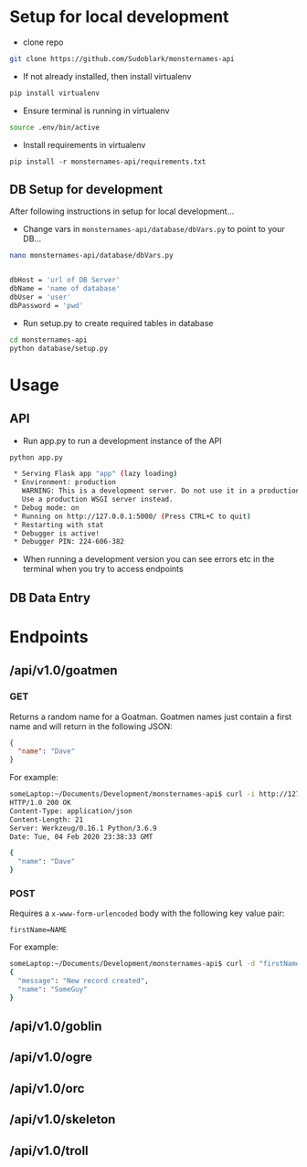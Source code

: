 # Setup for local development

- clone repo

```bash
git clone https://github.com/Sudoblark/monsternames-api
```

- If not already installed, then install virtualenv

```bash
pip install virtualenv
```

- Ensure terminal is running in virtualenv

```bash
source .env/bin/active
```

- Install requirements in virtualenv

```
pip install -r monsternames-api/requirements.txt
```

## DB Setup for development

After following instructions in setup for local development...

- Change vars in ```monsternames-api/database/dbVars.py``` to point to your DB...

```bash
nano monsternames-api/database/dbVars.py


dbHost = 'url of DB Server'
dbName = 'name of database'
dbUser = 'user'
dbPassword = 'pwd'

```

- Run setup.py to create required tables in database

```bash 
cd monsternames-api
python database/setup.py
```

# Usage

## API

- Run app.py to run a development instance of the API

```bash
python app.py

 * Serving Flask app "app" (lazy loading)
 * Environment: production
   WARNING: This is a development server. Do not use it in a production deployment.
   Use a production WSGI server instead.
 * Debug mode: on
 * Running on http://127.0.0.1:5000/ (Press CTRL+C to quit)
 * Restarting with stat
 * Debugger is active!
 * Debugger PIN: 224-606-382

```

- When running a development version you can see errors etc in the terminal when you try to access endpoints



## DB Data Entry


# Endpoints

## /api/v1.0/goatmen
### GET

Returns a random name for a Goatman. Goatmen names just contain a first name and will return in the following JSON:

```json
{
  "name": "Dave"
}
```

For example: 

```bash
someLaptop:~/Documents/Development/monsternames-api$ curl -i http://127.0.0.1:5000/api/v1.0/goatmen
HTTP/1.0 200 OK
Content-Type: application/json
Content-Length: 21
Server: Werkzeug/0.16.1 Python/3.6.9
Date: Tue, 04 Feb 2020 23:38:33 GMT

{
  "name": "Dave"
}
```

### POST

Requires a ```x-www-form-urlencoded``` body with the following key value pair:

```
firstName=NAME
```

For example:

```bash
someLaptop:~/Documents/Development/monsternames-api$ curl -d "firstName=SomeGuy" -X POST http://127.0.0.1:5000/api/v1.0/goatmen
{
  "message": "New record created", 
  "name": "SomeGuy"
}
```

## /api/v1.0/goblin

## /api/v1.0/ogre

## /api/v1.0/orc

## /api/v1.0/skeleton

## /api/v1.0/troll

